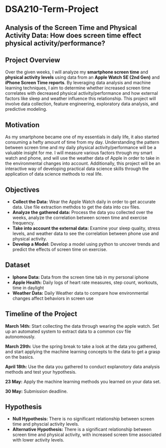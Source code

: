 # DSA210-Term-Project
## Analysis of the Screen Time and Physical Activity Data: How does screen time effect physical activity/performance? 

## Project Overview
Over the given weeks, I will analyze my **smartphone screen time** and **physical activity levels** using data from an **Apple Watch SE (2nd Gen)** and **iPhone Screen Time reports**. By leveraging data analysis and machine learning techniques, I aim to determine whether increased screen time correlates with decreased physical activity/performance  and how external factors like sleep and weather influence this relationship. This project will involve data collection, feature engineering, exploratory data analysis, and predictive modeling.

## Motivation
As my smartphone became one of my essentials in daily life, it also started consuming a hefty amount of time from my day. Understanding the pattern between screen time and my daily physical activity/performance will be a valuable insight for me. I will measure various factors through my smart watch and phone, and will use the weather data of Apple in order to take in the environmental changes into account. Additionally, this project will be an interactive way of developing practical data science skills through the application of data science methods to real life. 

## Objectives
- **Collect the Data:** Wear the Apple Watch daily in order to get accurate data. Use file extraction methdos to get the data into csv files.
- **Analyze the gathered data:** Process the data you collected over the weeks, analyze the correlation between screen time and exercise frequency.
- **Take into account the external data:** Examine your sleep quality, stress levels, and weather data to see the correlation between phone use and physical activity.
- **Develop a Model:** Develop a model using python to uncover trends and predict the effects of screen time on exercise.

## Dataset
- **Iphone Data:** Data from the screen time tab in my personal iphone
- **Apple Health:** Daily logs of heart rate measures, step count, workouts, time in daylight
- **Weather Data:** Daily Weather data to compare how environmental changes affect behaviors in screen use

## Timeline of the Project

**March 14th:** Start collecting the data through wearing the apple watch. Set up an automated system to extract data to a common csv file autonomously. 

**March 29th:** Use the spring break to take a look at the data you gathered, and start applying the machine learning concepts to the data to get a grasp on the basics. 

**April 18th:** Use the data you gathered to conduct explanotory data analysis methods and test your hypothesis. 

**23 May:** Apply the machine learning methods you learned on your data set. 

**30 May:** Submission deadline. 

## Hypothesis

- **Null Hypothesis:** There is no significant relationship between screen time and physcial activity levels.
- **Alternative Hypothesis:** There is a significant relationship between screen time and physical activity, with increased screen time associated with lower activity levels.


